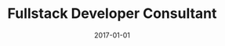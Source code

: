 ---
title: "Fullstack Developer Consultant"
company: "Meyer Kantiner"
date: 2017-01-01
highlights: ['Developed a multi-webshop solution based on Umbraco.']
skills: []
---